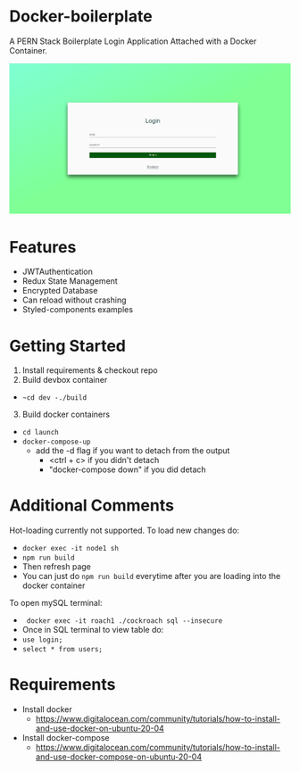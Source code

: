 # Docker-boilerplate
A PERN Stack Boilerplate Login Application Attached with a Docker Container. 

![Image of Login](https://raw.githubusercontent.com/papaJCL/Docker-boiletplate/master/loginpic.png)

# Features
- JWTAuthentication
- Redux State Management
- Encrypted Database
- Can reload without crashing
- Styled-components examples



# Getting Started
1. Install requirements & checkout repo
2. Build devbox container 
- ```~cd dev -./build```
3. Build docker containers 
- ```cd launch``` 
- ```docker-compose-up```
    - add the -d flag if you want to detach from the output
        - <ctrl + c> if you didn't detach
        - "docker-compose down" if you did detach
        
# Additional Comments
Hot-loading currently not supported. To load new changes do:
- ```docker exec -it node1 sh ```
- ```npm run build```
- Then refresh page
- You can just do ```npm run build``` everytime after you are loading into the docker container

To open mySQL terminal:
- ``` docker exec -it roach1 ./cockroach sql --insecure```
- Once in SQL terminal to view table do:
- ```use login;```
- ```select * from users;```




# Requirements
- Install docker
    - https://www.digitalocean.com/community/tutorials/how-to-install-and-use-docker-on-ubuntu-20-04
 - Install docker-compose
    - https://www.digitalocean.com/community/tutorials/how-to-install-and-use-docker-compose-on-ubuntu-20-04

